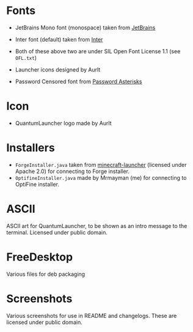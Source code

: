 # Fonts
- JetBrains Mono font (monospace) taken from [JetBrains](https://www.jetbrains.com/lp/mono/)
- Inter font (default) taken from [Inter](https://rsms.me/inter/)
- Both of these above two are under SIL Open Font License 1.1 (see `OFL.txt`)

- Launcher icons designed by Aurlt
- Password Censored font from [Password Asterisks](https://fontstruct.com/fontstructions/show/2362923/password-asterisks)

# Icon
- QuantumLauncher logo made by Aurlt

# Installers
- `ForgeInstaller.java` taken from
  [minecraft-launcher](https://github.com/alexivkin/minecraft-launcher/blob/master/ClientInstaller36.java)
  (licensed under Apache 2.0) for connecting to Forge installer.
- `OptifineInstaller.java` made by Mrmayman (me) for connecting to OptiFine installer.

# ASCII
ASCII art for QuantumLauncher, to be shown as an intro message to the terminal. Licensed under public domain.

# FreeDesktop
Various files for deb packaging

# Screenshots
Various screenshots for use in README and changelogs. These are licensed under public domain.
